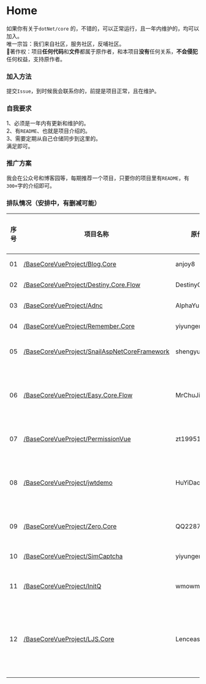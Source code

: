 # Home
如果你有关于`dotNet/core` 的，不错的，可以正常运行，且一年内维护的，均可以加入。  
唯一宗旨：我们来自社区，服务社区，反哺社区。   
🎀著作权：项目**任何代码**和**文件**都属于原作者，和本项目**没有**任何关系，**不会侵犯**任何权益，支持原作者。  


### 加入方法
提交`Issue`，到时候我会联系你的，前提是项目正常，且在维护。  

### 自我要求  
1、必须是一年内有更新和维护的。  
2、有`README`、也就是项目介绍的。  
3、需要定期从自己仓储同步到这里的。  
满足即可。  

### 推广方案
我会在公众号和博客园等，每期推荐一个项目，只要你的项目里有`README`，有`300+`字的介绍即可。 

### 排队情况（安排中，有删减可能）
|序号|项目名称|原作者|文章地址|备注|
|-|-|-|-|-|
|01|[/BaseCoreVueProject/Blog.Core](https://github.com/BaseCoreVueProject/Blog.Core)|anjoy8|[文章](https://mp.weixin.qq.com/s/lMlpsZPc-gy-MM8GEI2e5Q)|完成|
|02|[/BaseCoreVueProject/Destiny.Core.Flow](https://github.com/BaseCoreVueProject/Destiny.Core.Flow)|DestinyCore|[文章](https://mp.weixin.qq.com/s/RSn9CUKn1P59wNn29Nravw)|完成|
|03|[/BaseCoreVueProject/Adnc](https://github.com/BaseCoreVueProject/Adnc)|AlphaYu|[文章](https://mp.weixin.qq.com/s/aeiwnF4xNROlE20oxD6bTA)|完成|
|04|[/BaseCoreVueProject/Remember.Core](https://github.com/BaseCoreVueProject/Remember.Core)|yiyungent|[文章](https://mp.weixin.qq.com/s/6s6XD0CXPkfIsU3tcYRKIg)|完成|
|05|[/BaseCoreVueProject/SnailAspNetCoreFramework](https://github.com/BaseCoreVueProject/SnailAspNetCoreFramework)|shengyu-kmust|待发布||
|06|[/BaseCoreVueProject/Easy.Core.Flow](https://github.com/BaseCoreVueProject/Easy.Core.Flow)|MrChuJiu|-|文档不太完整|
|07|[/BaseCoreVueProject/PermissionVue](https://github.com/BaseCoreVueProject/PermissionVue)|zt199510|待发布||
|08|[/BaseCoreVueProject/jwtdemo](https://github.com/BaseCoreVueProject/jwtdemo)|HuYiDaoKing|-|需要完善文档|
|09|[/BaseCoreVueProject/Zero.Core](https://github.com/BaseCoreVueProject/Zero.Core)|QQ2287991080|待发布||
|10|[/BaseCoreVueProject/SimCaptcha](https://github.com/BaseCoreVueProject/SimCaptcha)|yiyungent|待发布||
|11|[/BaseCoreVueProject/InitQ ](https://github.com/BaseCoreVueProject/InitQ)|wmowm|待发布||
|12|[/BaseCoreVueProject/LJS.Core](https://github.com/BaseCoreVueProject/LJS.Core)|Lenceas|待发布|希望再美化下文档|
